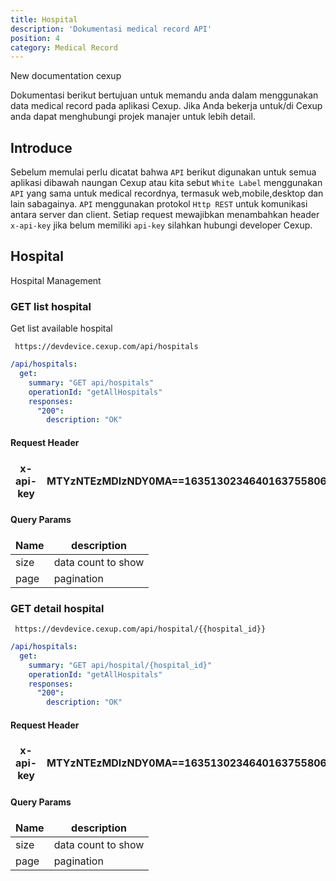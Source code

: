 ```yaml
---
title: Hospital
description: 'Dokumentasi medical record API'
position: 4 
category: Medical Record
---
```

<style>
td, th {
   border: none!important;
}
.prose thead{
    border-bottom-width: 0px !important;
}
</style>
<alert type="success">

New documentation cexup

</alert>
Dokumentasi berikut bertujuan untuk memandu anda dalam menggunakan data medical record pada aplikasi Cexup. Jika Anda bekerja untuk/di Cexup anda dapat menghubungi projek manajer untuk lebih detail.

## Introduce

Sebelum memulai perlu dicatat bahwa `API` berikut digunakan untuk semua aplikasi dibawah naungan Cexup atau kita sebut `White Label` menggunakan `API` yang sama untuk medical recordnya, termasuk web,mobile,desktop dan lain sabagainya. `API` menggunakan protokol `Http REST` untuk komunikasi antara server dan client. Setiap request mewajibkan menambahkan header `x-api-key` jika belum memiliki `api-key` silahkan hubungi developer Cexup.


## Hospital
Hospital Management

### GET list hospital
Get list available hospital 

<code-group>
  <code-block label="Http" active>

  ```http request
   https://devdevice.cexup.com/api/hospitals
  ```
  </code-block>
  <code-block label="Open API">

  ```yaml
  /api/hospitals:
    get:
      summary: "GET api/hospitals"
      operationId: "getAllHospitals"
      responses:
        "200":
          description: "OK"
  ```

  </code-block>
</code-group>

#### Request Header

| x-api-key | MTYzNTEzMDIzNDY0MA==16351302346401637558061370 |
|-----------|------------------------------------------------|

#### Query Params


| Name | description        |
|------|--------------------|
| size | data count to show |
| page | pagination         |




### GET detail hospital

<code-group>
  <code-block label="Http" active>

  ```http request
   https://devdevice.cexup.com/api/hospital/{{hospital_id}}
  ```
  </code-block>
  <code-block label="Open API">

  ```yaml
  /api/hospitals:
    get:
      summary: "GET api/hospital/{hospital_id}"
      operationId: "getAllHospitals"
      responses:
        "200":
          description: "OK"
  ```

  </code-block>
</code-group>

#### Request Header

| x-api-key | MTYzNTEzMDIzNDY0MA==16351302346401637558061370 |
|-----------|------------------------------------------------|

#### Query Params


| Name | description        |
|------|--------------------|
| size | data count to show |
| page | pagination         |
